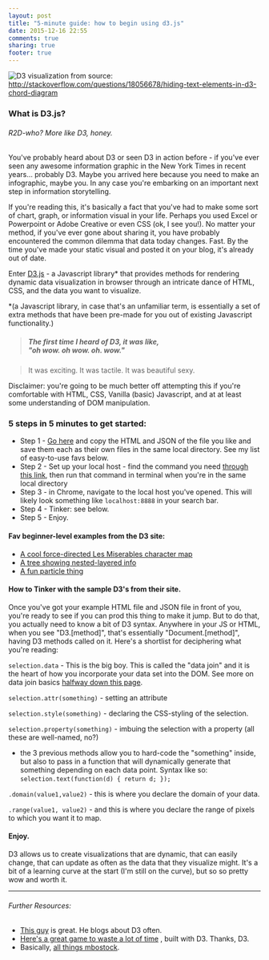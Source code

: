 ```yaml
---
layout: post
title: "5-minute guide: how to begin using d3.js"
date: 2015-12-16 22:55
comments: true
sharing: true
footer: true
---
```


![D3 visualization from ](http://i.stack.imgur.com/JPYn9.gif)
source: http://stackoverflow.com/questions/18056678/hiding-text-elements-in-d3-chord-diagram

### What is D3.js?
###### R2D-who? More like D3, *honey.*

You've probably heard about D3 or seen D3 in action before - if you've ever seen any awesome information graphic in the New York Times in recent years... probably D3. Maybe you arrived here because you need to make an infographic, maybe you.  In any case you're embarking on an important next step in information storytelling.

If you're reading this, it's basically a fact that you've had to make some sort of chart, graph, or information visual in your life.  Perhaps you used Excel or Powerpoint or Adobe Creative or even CSS (ok, I see you!). No matter your method, if you've ever gone about sharing it, you have probably encountered the common dilemma that data today changes.  Fast.  By the time you've made your static visual and posted it on your blog, it's already out of date.

Enter [D3.js](http://d3js.org/) - a Javascript library\* that provides methods for rendering dynamic data visualization in browser through an intricate dance of HTML, CSS, and the data you want to visualize.

\*(a Javascript library, in case that's an unfamiliar term, is essentially a set of extra methods that have been pre-made for you out of existing Javascript functionality.)

> ##### The first time I heard of D3, it was like, <br>"oh wow. oh wow. oh. wow."

>It was exciting. It was tactile. It was beautiful sexy.

Disclaimer: you're going to be much better off attempting this if you're comfortable with HTML, CSS, Vanilla (basic) Javascript, and at at least some understanding of DOM manipulation.
### 5 steps in 5 minutes to get started: ###
- Step 1 - [Go here](https://github.com/mbostock/d3/wiki/Gallery) and copy the HTML and JSON of the file you like and save them each as their own files in the same local directory.  See my list of easy-to-use favs below.
- Step 2 - Set up your local host - find the command you need [through this link](https://github.com/mbostock/d3/wiki#using), then run that command in terminal when you're in the same local directory
- Step 3 - in Chrome, navigate to the local host you've opened. This will likely look something like `localhost:8888` in your search bar.
- Step 4 - Tinker: see below.
- Step 5 - Enjoy.

#### Fav beginner-level examples from the D3 site:

- [A cool force-directed Les Miserables character map](http://bl.ocks.org/mbostock/4062045)
- [A tree showing nested-layered info](http://bl.ocks.org/mbostock/4063550)
- [A fun particle thing](http://bl.ocks.org/mbostock/280d83080497c8c13152)

#### How to Tinker with the sample D3's from their site.

Once you've got your example HTML file and JSON file in front of you, you're ready to see if you can prod this thing to make it jump. But to do that, you actually need to know a bit of D3 syntax.  Anywhere in your JS or HTML, when you see "D3.[method]", that's essentially "Document.[method]", having D3 methods called on it. Here's a shortlist for deciphering what you're reading:

`selection.data` - This is the big boy. This is called the "data join" and it is the heart of how you incorporate your data set into the DOM. See more on data join basics [halfway down this page](http://bost.ocks.org/mike/bar/).

`selection.attr(something)` - setting an attribute

`selection.style(something)` - declaring the CSS-styling of the selection.

`selection.property(something)` - imbuing the selection with a property (all these are well-named, no?)

- the 3 previous methods allow you to hard-code the "something" inside, but also to pass in a function that will dynamically generate that something depending on each data point. Syntax like so: `selection.text(function(d) { return d; });`


`.domain(value1,value2)` - this is where you declare the domain of your data.

`.range(value1, value2)` - and this is where you declare the range of pixels to which you want it to map.


#### Enjoy.
D3 allows us to create visualizations that are dynamic, that can easily change, that can update as often as the data that they visualize might.  It's a bit of a learning curve at the start (I'm still on the curve), but so so pretty wow and worth it.

---

###### Further Resources:


- [This guy](http://www.jeromecukier.net/blog/2015/05/19/you-may-not-need-d3/) is great. He blogs about D3 often.
- [Here's a great game to waste a lot of time](http://color.method.ac/) , built with D3. Thanks, D3.
- Basically, [all things mbostock](http://bl.ocks.org/mbostock).
